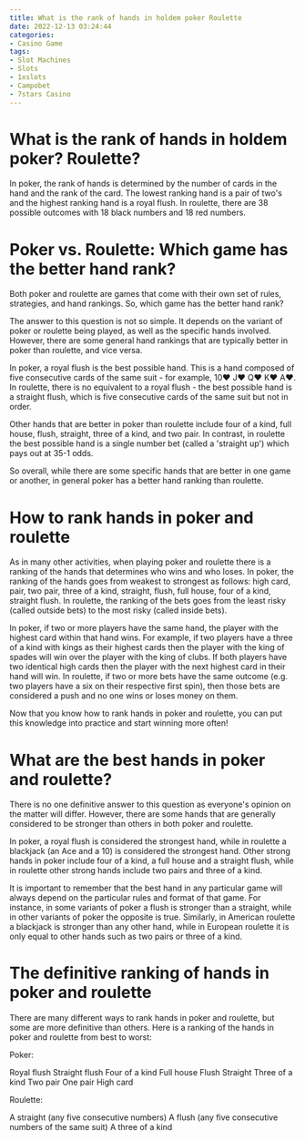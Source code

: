 ```yaml
---
title: What is the rank of hands in holdem poker Roulette
date: 2022-12-13 03:24:44
categories:
- Casino Game
tags:
- Slot Machines
- Slots
- 1xslots
- Campobet
- 7stars Casino
---
```



#  What is the rank of hands in holdem poker? Roulette?

In poker, the rank of hands is determined by the number of cards in the hand and the rank of the card. The lowest ranking hand is a pair of two's and the highest ranking hand is a royal flush. In roulette, there are 38 possible outcomes with 18 black numbers and 18 red numbers.

#  Poker vs. Roulette: Which game has the better hand rank?

Both poker and roulette are games that come with their own set of rules, strategies, and hand rankings. So, which game has the better hand rank?

The answer to this question is not so simple. It depends on the variant of poker or roulette being played, as well as the specific hands involved. However, there are some general hand rankings that are typically better in poker than roulette, and vice versa.

In poker, a royal flush is the best possible hand. This is a hand composed of five consecutive cards of the same suit - for example, 10♥ J♥ Q♥ K♥ A♥. In roulette, there is no equivalent to a royal flush - the best possible hand is a straight flush, which is five consecutive cards of the same suit but not in order.

Other hands that are better in poker than roulette include four of a kind, full house, flush, straight, three of a kind, and two pair. In contrast, in roulette the best possible hand is a single number bet (called a 'straight up') which pays out at 35-1 odds.

So overall, while there are some specific hands that are better in one game or another, in general poker has a better hand ranking than roulette.

#  How to rank hands in poker and roulette

As in many other activities, when playing poker and roulette there is a ranking of the hands that determines who wins and who loses. In poker, the ranking of the hands goes from weakest to strongest as follows: high card, pair, two pair, three of a kind, straight, flush, full house, four of a kind, straight flush. In roulette, the ranking of the bets goes from the least risky (called outside bets) to the most risky (called inside bets).

In poker, if two or more players have the same hand, the player with the highest card within that hand wins. For example, if two players have a three of a kind with kings as their highest cards then the player with the king of spades will win over the player with the king of clubs. If both players have two identical high cards then the player with the next highest card in their hand will win. In roulette, if two or more bets have the same outcome (e.g. two players have a six on their respective first spin), then those bets are considered a push and no one wins or loses money on them.

Now that you know how to rank hands in poker and roulette, you can put this knowledge into practice and start winning more often!

#  What are the best hands in poker and roulette?

There is no one definitive answer to this question as everyone's opinion on the matter will differ. However, there are some hands that are generally considered to be stronger than others in both poker and roulette.

In poker, a royal flush is considered the strongest hand, while in roulette a blackjack (an Ace and a 10) is considered the strongest hand. Other strong hands in poker include four of a kind, a full house and a straight flush, while in roulette other strong hands include two pairs and three of a kind.

It is important to remember that the best hand in any particular game will always depend on the particular rules and format of that game. For instance, in some variants of poker a flush is stronger than a straight, while in other variants of poker the opposite is true. Similarly, in American roulette a blackjack is stronger than any other hand, while in European roulette it is only equal to other hands such as two pairs or three of a kind.

#  The definitive ranking of hands in poker and roulette

There are many different ways to rank hands in poker and roulette, but some are more definitive than others. Here is a ranking of the hands in poker and roulette from best to worst:

Poker:

Royal flush
Straight flush
Four of a kind
Full house
Flush
Straight
Three of a kind
Two pair
One pair
High card

Roulette:

A straight (any five consecutive numbers) 
A flush (any five consecutive numbers of the same suit) 
A three of a kind 